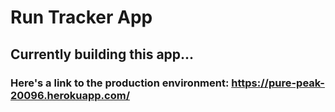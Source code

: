 # Run Tracker App

## Currently building this app...

### Here's a link to the production environment: https://pure-peak-20096.herokuapp.com/
